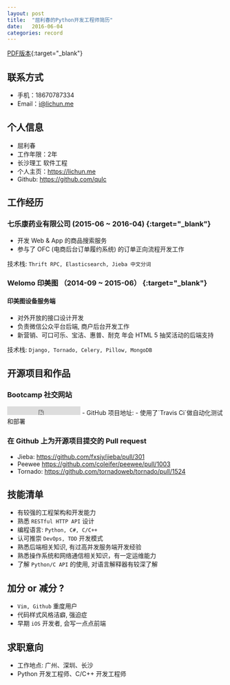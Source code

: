 ```yaml
---
layout: post
title:  "屈利春的Python开发工程师简历"
date:   2016-06-04
categories: record
---
```

[PDF版本](/resume.pdf){:target="_blank"}

## 联系方式
- 手机：18670787334
- Email：[i@lichun.me](mailto:i@lichun.me)

## 个人信息
- 屈利春
- 工作年限：2年
- 长沙理工 软件工程
- 个人主页：<https://lichun.me>
- Github: <https://github.com/qulc>


## 工作经历

### **七乐康药业有限公司 (2015-06 ~ 2016-04)** [<i class="fa fa-link"></i>](http://7lk.com/){:target="_blank"}
- 开发 Web & App 的商品搜索服务
- 参与了 OFC (电商后台订单履约系统) 的订单正向流程开发工作

技术栈: `Thrift RPC, Elasticsearch, Jieba 中文分词`

### **Welomo 印美图 （2014-09 ~ 2015-06）** [<i class="fa fa-link"></i>](http://welomo.com/){:target="_blank"}

#### **印美图设备服务端**
- 对外开放的接口设计开发
- 负责微信公众平台后端, 商户后台开发工作
- 新营销、可口可乐、宝洁、惠普、耐克 年会 HTML 5 抽奖活动的后端支持

技术栈: `Django, Tornado, Celery, Pillow, MongoDB`


## 开源项目和作品

### Bootcamp 社交网站
<iframe src="https://ghbtns.com/github-btn.html?user=qulc&repo=bootcamp&type=watch&count=true" frameborder="0" scrolling="0" width="170px" height="20px"></iframe>
- GitHub 项目地址: <https://github.com/qulc/bootcamp>
- 使用了`Travis Ci`做自动化测试和部署

### 在 Github 上为开源项目提交的 Pull request
- Jieba: <https://github.com/fxsjy/jieba/pull/301>
- Peewee <https://github.com/coleifer/peewee/pull/1003>
- Tornado: <https://github.com/tornadoweb/tornado/pull/1524>


## 技能清单
* 有较强的工程架构和开发能力
* 熟悉 `RESTful HTTP API` 设计
* 编程语言: `Python, C#, C/C++`
* 认可推崇 `DevOps, TDD` 开发模式
* 熟悉后端相关知识, 有过高并发服务端开发经验
* 熟悉操作系统和网络通信相关知识，有一定运维能力
* 了解 `Python/C API` 的使用, 对语言解释器有较深了解


## 加分 or 减分 ?
* `Vim, Github` 重度用户
* 代码样式风格洁癖, 强迫症
* 早期 `iOS` 开发者, 会写一点点前端


## 求职意向
* 工作地点: 广州、深圳、长沙
* Python 开发工程师、C/C++ 开发工程师

